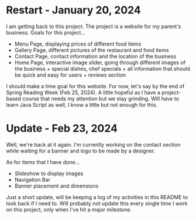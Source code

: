 <h1> Restart - January 20, 2024 </h1>
I am getting back to this project.  The project is a website for my parent's business.
Goals for this project...

- Menu Page, displaying prices of different food items
- Gallery Page, different pictures of the restaurant and food items
- Contact Page, contact information and the location of the business
- Home Page, interactive image slider, going through different images of the business + special dishes, chef specials + all information that should be quick and easy for users + reviews section

I should make a time goal for this website.  For now, let's say by the end of Spring Reading Week (Feb 25, 2024).  A little hopeful as I have a project-based course that needs my attention but we stay grinding.
Will have to learn Java Script as well, I know a little but not enough for this. 

<h1> Update - Feb 23, 2024 </h1>
Well, we're back at it again.  I'm currently working on the contact section while waiting for a banner and logo to be made by a designer. 

As for items that I have done...
- Slideshow to display images
- Navigation Bar 
- Banner placement and dimensions

Just a short update, will be keeping a log of my activities in this README to look back if I need to.  Will probably not update this every single time I work on this project, only when I've hit a major milestone.
